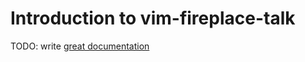 # Introduction to vim-fireplace-talk

TODO: write [great documentation](http://jacobian.org/writing/what-to-write/)
